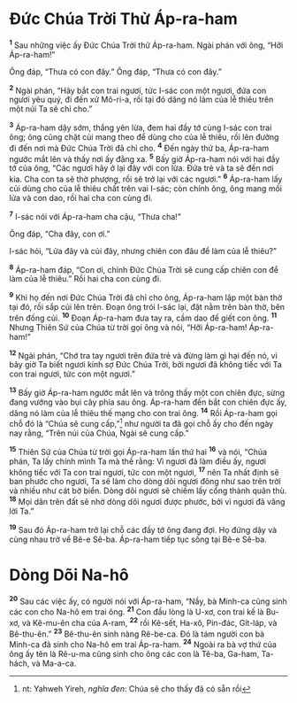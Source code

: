 # Ðức Chúa Trời Thử Áp-ra-ham

<sup><b>1</b></sup> Sau những việc ấy Ðức Chúa Trời thử Áp-ra-ham. Ngài phán với ông, “Hỡi Áp-ra-ham!”

Ông đáp, “Thưa có con đây.” Ông đáp, “Thưa có con đây.”

<sup><b>2</b></sup> Ngài phán, “Hãy bắt con trai ngươi, tức I-sác con một ngươi, đứa con ngươi yêu quý, đi đến xứ Mô-ri-a, rồi tại đó dâng nó làm của lễ thiêu trên một núi Ta sẽ chỉ cho.”

<sup><b>3</b></sup> Áp-ra-ham dậy sớm, thắng yên lừa, đem hai đầy tớ cùng I-sác con trai ông; ông cũng chặt củi mang theo để dùng cho của lễ thiêu, rồi lên đường đi đến nơi mà Ðức Chúa Trời đã chỉ cho. <sup><b>4</b></sup> Ðến ngày thứ ba, Áp-ra-ham ngước mắt lên và thấy nơi ấy đằng xa. <sup><b>5</b></sup> Bấy giờ Áp-ra-ham nói với hai đầy tớ của ông, “Các ngươi hãy ở lại đây với con lừa. Ðứa trẻ và ta sẽ đến nơi kia. Cha con ta sẽ thờ phượng, rồi sẽ trở lại với các ngươi.” <sup><b>6</b></sup> Áp-ra-ham lấy củi dùng cho của lễ thiêu chất trên vai I-sác; còn chính ông, ông mang mồi lửa và con dao, rồi hai cha con cùng đi.

<sup><b>7</b></sup> I-sác nói với Áp-ra-ham cha cậu, “Thưa cha!”

Ông đáp, “Cha đây, con ơi.”

I-sác hỏi, “Lửa đây và củi đây, nhưng chiên con đâu để làm của lễ thiêu?”

<sup><b>8</b></sup> Áp-ra-ham đáp, “Con ơi, chính Ðức Chúa Trời sẽ cung cấp chiên con để làm của lễ thiêu.” Rồi hai cha con cùng đi.

<sup><b>9</b></sup> Khi họ đến nơi Ðức Chúa Trời đã chỉ cho ông, Áp-ra-ham lập một bàn thờ tại đó, rồi sắp củi lên trên. Ðoạn ông trói I-sác lại, đặt nằm trên bàn thờ, bên trên đống củi. <sup><b>10</b></sup> Ðoạn Áp-ra-ham đưa tay ra, cầm dao để giết con ông. <sup><b>11</b></sup> Nhưng Thiên Sứ của Chúa từ trời gọi ông và nói, “Hỡi Áp-ra-ham! Áp-ra-ham!”

<sup><b>12</b></sup> Ngài phán, “Chớ tra tay ngươi trên đứa trẻ và đừng làm gì hại đến nó, vì bây giờ Ta biết ngươi kính sợ Ðức Chúa Trời, bởi ngươi đã không tiếc với Ta con trai ngươi, tức con một ngươi.”

<sup><b>13</b></sup> Bấy giờ Áp-ra-ham ngước mắt lên và trông thấy một con chiên đực, sừng đang vướng vào bụi cây phía sau ông. Áp-ra-ham đến bắt con chiên đực ấy, dâng nó làm của lễ thiêu thế mạng cho con trai ông. <sup><b>14</b></sup> Rồi Áp-ra-ham gọi chỗ đó là “Chúa sẽ cung cấp,”[^1-c9f039f7-b5f4-46bf-b96f-428a647a4083] như người ta đã gọi chỗ ấy cho đến ngày nay rằng, “Trên núi của Chúa, Ngài sẽ cung cấp.”

<sup><b>15</b></sup> Thiên Sứ của Chúa từ trời gọi Áp-ra-ham lần thứ hai <sup><b>16</b></sup> và nói, “Chúa phán, Ta lấy chính mình Ta mà thề rằng: Vì ngươi đã làm điều ấy, ngươi không tiếc với Ta con trai ngươi, tức con một ngươi, <sup><b>17</b></sup> nên Ta nhất định sẽ ban phước cho ngươi, Ta sẽ làm cho dòng dõi ngươi đông như sao trên trời và nhiều như cát bờ biển. Dòng dõi ngươi sẽ chiếm lấy cổng thành quân thù. <sup><b>18</b></sup> Mọi dân trên đất sẽ nhờ dòng dõi ngươi được phước, bởi vì ngươi đã vâng lời Ta.”

<sup><b>19</b></sup> Sau đó Áp-ra-ham trở lại chỗ các đầy tớ ông đang đợi. Họ đứng dậy và cùng nhau trở về Bê-e Sê-ba. Áp-ra-ham tiếp tục sống tại Bê-e Sê-ba.

# Dòng Dõi Na-hô

<sup><b>20</b></sup> Sau các việc ấy, có người nói với Áp-ra-ham, “Nầy, bà Minh-ca cũng sinh các con cho Na-hô em trai ông. <sup><b>21</b></sup> Con đầu lòng là U-xơ, con trai kế là Bu-xơ, và Kê-mu-ên cha của A-ram, <sup><b>22</b></sup> rồi Kê-sết, Ha-xô, Pin-đác, Gít-láp, và Bê-thu-ên.” <sup><b>23</b></sup> Bê-thu-ên sinh nàng Rê-be-ca. Ðó là tám người con bà Minh-ca đã sinh cho Na-hô em trai Áp-ra-ham. <sup><b>24</b></sup> Ngoài ra bà vợ thứ của ông ấy tên là Rê-u-ma cũng sinh cho ông các con là Tê-ba, Ga-ham, Ta-hách, và Ma-a-ca.

[^1-c9f039f7-b5f4-46bf-b96f-428a647a4083]: nt: Yahweh Yireh, _nghĩa đen_: Chúa sẽ cho thấy đã có sẵn rồi
